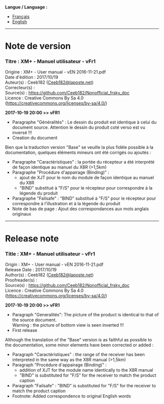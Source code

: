 **Langue / Language :**
- [Français](#FR)
- [English](#EN)

--------------------------------------------------------------------------------------

<a name="FR"></a>
# Note de version

### Titre : XM+ - Manuel utilisateur - vFr1  
Origine : XM+ - User manual - vEN 2016-11-21.pdf  
Date d'édition : 2017/10/19  
Auteur(s) : Ceeb182 (Ceeb182@laposte.net)  
Correcteur(s) :  
Source(s) : https://github.com/Ceeb182/Nonofficial_frsky_doc  
Licence : Creative Commons By Sa 4.0 (https://creativecommons.org/licenses/by-sa/4.0/)  


**2017-10-19 20:00 >> vFR1**
- Paragraphe "Généralités" : Le dessin du produit est identique à celui du document source.
  Attention le dessin du produit coté verso est vu inversé !!!  
- Creation du document  

Bien que la traduction version "Base" se veuille la plus fidèle possible à la documentation, quelques éléments mineurs ont été corrigés ou ajoutés :  
- Paragraphe "Caractéristiques" : la portée du récepteur a été interprété de façon identique au manuel du X8R (>1,5km)  
- Paragraphe "Procédure d'appairage (Binding)" :  
  * ajout de XJT pour le nom du module de façon identique au manuel du X8R  
  * "BIND" substitué à "F/S" pour le récepteur pour correspondre à la légende du produit  
- Paragraphe "Failsafe" : "BIND" substitué à "F/S" pour le récepteur pour correspondre à l'illustration et à la légende du produit  
- Note de bas de page : Ajout des correspondances aux mots anglais originaux  

--------------------------------------------------------------------------------------

<a name="EN"></a>
# Release note

### Title : XM+ - Manuel utilisateur - vFr1  
Origin : XM+ - User manual - vEN 2016-11-21.pdf  
Release Date : 2017/10/19  
Author(s) : Ceeb182 (Ceeb182@laposte.net)  
Proofreader(s) :  
Source(s) : https://github.com/Ceeb182/Nonofficial_frsky_doc  
Licence : Creative Commons By Sa 4.0 (https://creativecommons.org/licenses/by-sa/4.0/)  


**2017-10-19 20:00 >> vFR1**
- Paragraph "Generalités": The picture of the product is identical to that of the source document.  
  Warning : the picture of bottom view is seen inverted !!!  
- First release  

Although the translation of the "Base" version is as faithful as possible to the documentation, some minor elements have been corrected or added :  
- Paragraph "Caractéristiques" : the range of the receiver has been interpreted in the same way as the X8R manual (>1,5km)  
- Paragraph "Procédure d'appairage (Binding)" :  
  * addition of XJT for the module name identically to the X8R manual  
  * "BIND" is substituted for "F/S" for the receiver to match the product caption  
- Paragraph "Failsafe" : "BIND" is substituted for "F/S" for the receiver to match the product caption  
- Footnote: Added correspondence to original English words